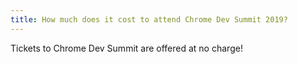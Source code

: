 ```yaml
---
title: How much does it cost to attend Chrome Dev Summit 2019?
---
```


Tickets to Chrome Dev Summit are offered at no charge!

